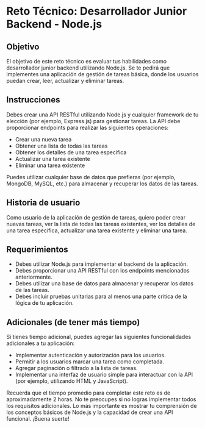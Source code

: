 # Reto Técnico: Desarrollador Junior Backend - Node.js

## Objetivo
El objetivo de este reto técnico es evaluar tus habilidades como desarrollador junior backend utilizando Node.js. Se te pedirá que implementes una aplicación de gestión de tareas básica, donde los usuarios puedan crear, leer, actualizar y eliminar tareas.

## Instrucciones
Debes crear una API RESTful utilizando Node.js y cualquier framework de tu elección (por ejemplo, Express.js) para gestionar tareas. La API debe proporcionar endpoints para realizar las siguientes operaciones:

- Crear una nueva tarea
- Obtener una lista de todas las tareas
- Obtener los detalles de una tarea específica
- Actualizar una tarea existente
- Eliminar una tarea existente

Puedes utilizar cualquier base de datos que prefieras (por ejemplo, MongoDB, MySQL, etc.) para almacenar y recuperar los datos de las tareas.

## Historia de usuario
Como usuario de la aplicación de gestión de tareas, quiero poder crear nuevas tareas, ver la lista de todas las tareas existentes, ver los detalles de una tarea específica, actualizar una tarea existente y eliminar una tarea.

## Requerimientos
- Debes utilizar Node.js para implementar el backend de la aplicación.
- Debes proporcionar una API RESTful con los endpoints mencionados anteriormente.
- Debes utilizar una base de datos para almacenar y recuperar los datos de las tareas.
- Debes incluir pruebas unitarias para al menos una parte crítica de la lógica de tu aplicación.

## Adicionales (de tener más tiempo)
Si tienes tiempo adicional, puedes agregar las siguientes funcionalidades adicionales a tu aplicación:

- Implementar autenticación y autorización para los usuarios.
- Permitir a los usuarios marcar una tarea como completada.
- Agregar paginación o filtrado a la lista de tareas.
- Implementar una interfaz de usuario simple para interactuar con la API (por ejemplo, utilizando HTML y JavaScript).

Recuerda que el tiempo promedio para completar este reto es de aproximadamente 2 horas. No te preocupes si no logras implementar todos los requisitos adicionales. Lo más importante es mostrar tu comprensión de los conceptos básicos de Node.js y la capacidad de crear una API funcional. ¡Buena suerte!
